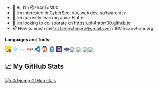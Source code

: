 - 👋 Hi, I’m @Ph4nToM00
- 👀 I’m interested in CyberSecurity, web dev, software dev
- 🌱 I’m currently learning Java, Flutter
- 💞️ I’m looking to collaborate on https://ph4ntom00.github.io
- 📫 How to reach me tristanmichelpro@gmail.com / IRC irc.root-me.org



**Languages and Tools:**  

<code><img height="20" src="https://raw.githubusercontent.com/github/explore/80688e429a7d4ef2fca1e82350fe8e3517d3494d/topics/javascript/javascript.png"></code>
<code><img height="20" src="https://raw.githubusercontent.com/github/explore/80688e429a7d4ef2fca1e82350fe8e3517d3494d/topics/react/react.png"></code>
<code><img height="20" src="https://raw.githubusercontent.com/github/explore/80688e429a7d4ef2fca1e82350fe8e3517d3494d/topics/mysql/mysql.png"></code>
<code><img height="20" src="https://raw.githubusercontent.com/github/explore/80688e429a7d4ef2fca1e82350fe8e3517d3494d/topics/git/git.png"></code>
<code><img height="20" src="https://raw.githubusercontent.com/github/explore/80688e429a7d4ef2fca1e82350fe8e3517d3494d/topics/visual-studio-code/visual-studio-code.png"></code>
<code><img height="20" src="https://raw.githubusercontent.com/github/explore/80688e429a7d4ef2fca1e82350fe8e3517d3494d/topics/html/html.png"></code>
<code><img height="20" src="https://raw.githubusercontent.com/github/explore/80688e429a7d4ef2fca1e82350fe8e3517d3494d/topics/css/css.png"></code>
<code><img height="20" src="https://raw.githubusercontent.com/github/explore/80688e429a7d4ef2fca1e82350fe8e3517d3494d/topics/bootstrap/bootstrap.png"></code>
<code><img height="20" src="https://raw.githubusercontent.com/github/explore/ccc16358ac4530c6a69b1b80c7223cd2744dea83/topics/php/php.png"></code>
<code><img height="20" src="https://bryceandy-devblog.s3-us-east-2.amazonaws.com/1639339885.jpg"></code>
<code><img height="20" src="https://global.discourse-cdn.com/standard17/uploads/threejs/optimized/2X/e/e4f86d2200d2d35c30f7b1494e96b9595ebc2751_2_496x500.png"></code>
<code><img height="20" src="https://static.vecteezy.com/system/resources/previews/022/100/686/non_2x/java-logo-transparent-free-png.png"></code>
<code><img height="20" src="https://img2.freepng.fr/20180407/qcq/kisspng-vue-js-javascript-framework-front-and-back-ends-gi-technical-5ac9109e8adb43.6860172915231264305688.jpg"></code>

## 📈 My GitHub Stats

[![c0dejump GitHub stats](https://github-readme-stats.vercel.app/api?username=Ph4nToM00&theme=nightowl&show_icons=true&count_private=true)](https://github-readme-stats.vercel.app/api?username=Ph4nToM00&theme=darcula&show_icons=true&count_private=true)


